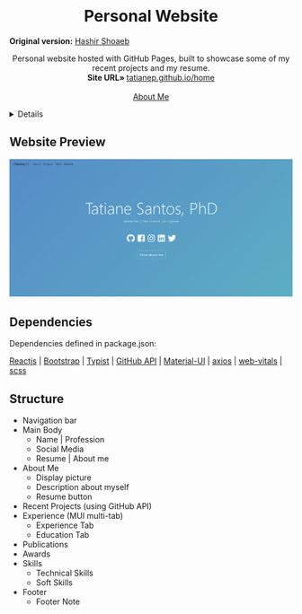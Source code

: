 <!-- PROJECT LOGO -->
<br />
<p align="center">
  <h1 align="center">Personal Website</h1>

**Original version:** <a href="https://hashirshoaeb.github.io/home">Hashir Shoaeb</a>

  

  <p align="center">
    Personal website hosted with GitHub Pages, built to showcase some of my recent projects and my resume. 
    <br/>
    <strong>Site URL» </strong> 
    <a href="https://tatianep.github.io/home">tatianep.github.io/home</a>
    <br />
    <br />
    <a href="https://tatianep.github.io">About Me</a>
  </p>
</p>
<!-- TABLE OF CONTENTS -->
<details>
  <ol>
    <li>
      <a href="#website-preview">Website preview</a>
    </li>
    <li>
      <a href="#dependencies">Dependencies</a>
    </li>
    <li>
      <a href="#structure-">Structure</a>
    </li>
  </ol>
</details>

## Website Preview

[![Site preview](/public/social-image.png)](https://tatianep.github.io/home)


## Dependencies

Dependencies defined in package.json:

[Reactjs](https://reactjs.org/)
| [Bootstrap](https://getbootstrap.com/)
| [Typist](https://github.com/jstejada/react-typist)
| [GitHub API](https://developer.github.com/v3/repos/)
| [Material-UI](https://mui.com/material-ui/)
| [axios](https://axios-http.com/)
| [web-vitals](https://github.com/GoogleChrome/web-vitals)
| [scss](https://sass-lang.com/)

## Structure

- Navigation bar
- Main Body
  - Name | Profession
  - Social Media
  - Resume | About me
- About Me
  - Display picture
  - Description about myself
  - Resume button
- Recent Projects (using GitHub API)
- Experience (MUI multi-tab)
  - Experience Tab
  - Education Tab
- Publications
- Awards
- Skills
  - Technical Skills
  - Soft Skills
- Footer
  - Footer Note
